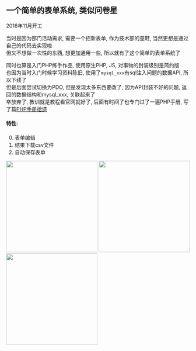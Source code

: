 ## 一个简单的表单系统, 类似问卷星

2016年11月开工

当时是因为部门活动需求, 需要一个招新表单, 作为技术部的童鞋, 当然更想是通过自己的代码去实现啦\
但又不想做一次性的东西, 想更加通用一些, 所以就有了这个简单的表单系统了

同时也算是入门PHP练手作品, 使用原生PHP, JS, 对事物的封装级别是简约版\
也因为当时入门时候学习资料陈旧, 使用了`mysql_xxx`有sql注入问题的数据API, 所以下线了\
但是后面尝试切换为PDO, 但是发现太多东西要改了, 因为API封装不好的问题, 返回的数据结构和mysql_xxx, 关联起来了\
卒放弃了, 教训就是教程看官网就好了, 后面有时间了也专门过了一遍PHP手册, 写了篇[PHP手册拾遗](https://www.jianshu.com/p/25b8bbb0a613)

#### 特性:

0. 表单编辑
1. 结果下载csv文件
2. 自动保存表单

<div>
  <img width="250" src="https://upload-images.jianshu.io/upload_images/252050-66a52eb3d11f133b.jpg?imageMogr2/auto-orient/strip%7CimageView2/2/w/700">
  <img width="250" src="https://upload-images.jianshu.io/upload_images/252050-382f70966a8512f0.jpg?imageMogr2/auto-orient/strip%7CimageView2/2/w/700">
  <img width="250" src="https://upload-images.jianshu.io/upload_images/252050-f1809b110ece1f1b.png?imageMogr2/auto-orient/strip%7CimageView2/2/w/519">
</div>
